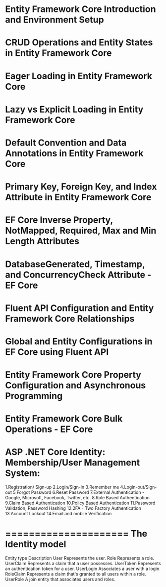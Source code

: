

# Entity Framework Core Introduction and Environment Setup

# CRUD Operations and Entity States in Entity Framework Core

# Eager Loading in Entity Framework Core

# Lazy vs Explicit Loading in Entity Framework Core

# Default Convention and Data Annotations in Entity Framework Core

# Primary Key, Foreign Key, and Index Attribute in Entity Framework Core

# EF Core Inverse Property, NotMapped, Required, Max and Min Length Attributes


# DatabaseGenerated, Timestamp, and ConcurrencyCheck Attribute - EF Core

# Fluent API Configuration and Entity Framework Core Relationships



# Global and Entity Configurations in EF Core using Fluent API


# Entity Framework Core Property Configuration and Asynchronous Programming


# Entity Framework Core Bulk Operations - EF Core



ASP .NET Core Identity:
Membership/User Management System:
================================
1.Registration/ Sign-up
2.Login/Sign-in
3.Remember me
4.Login-out/Sign-out
5.Forgot Password
6.Reset Password
7.External Authentication - Google, Microsoft, Facebook, Twitter, etc.
8.Role Based Authentication
9.Claim Based Authentication
10.Policy Based Authentication
11.Password Validation, Password Hashing 
12.2FA - Two Factory Authentication
13.Account Lockout
14.Email and mobile Verification 

=====================
The Identity model
=================

Entity type	Description
User	Represents the user.
Role	Represents a role.
UserClaim	Represents a claim that a user possesses.
UserToken	Represents an authentication token for a user.
UserLogin	Associates a user with a login.
RoleClaim	Represents a claim that's granted to all users within a role.
UserRole	A join entity that associates users and roles.











